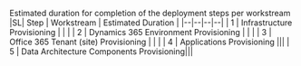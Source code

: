 Estimated duration for completion of the deployment steps per workstream
|SL| Step | Workstream  | Estimated Duration |
|--|--|--|--|
| 1 | Infrastructure Provisioning  |  |  |
| 2 | Dynamics 365 Environment Provisioning |  |  |
| 3 | Office 365 Tenant (site) Provisioning |  |  |
| 4 | Applications Provisioning |||
| 5 | Data Architecture Components Provisioning|||


